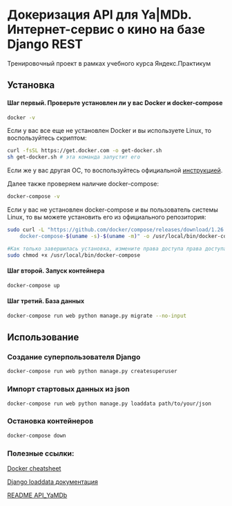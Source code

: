 # Докеризация API для Ya|MDb. Интернет-сервис о кино на базе Django REST

Тренировочный проект в рамках учебного курса Яндекс.Практикум


## Установка

#### Шаг первый. Проверьте установлен ли у вас Docker и docker-compose

```bash
docker -v
```
Если у вас все еще не установлен Docker и вы используете Linux, то воспользуйтесь скриптом:
```bash
curl -fsSL https://get.docker.com -o get-docker.sh
sh get-docker.sh # эта команда запустит его
```
Если же у вас другая ОС, то воспользуйтесь официальной [инструкцией](https://docs.docker.com/engine/install/).

Далее также проверяем наличие docker-compose:
```bash
docker-compose -v
```
Если у вас не установлен docker-compose и вы пользователь системы Linux, то вы можете установить его из официального репозитория:
```bash
sudo curl -L "https://github.com/docker/compose/releases/download/1.26.2/ \
    docker-compose-$(uname -s)-$(uname -m)" -o /usr/local/bin/docker-compose

#Как только завершилась установка, измените права доступа права доступа
sudo chmod +x /usr/local/bin/docker-compose
```

#### Шаг второй. Запуск контейнера
```bash
docker-compose up
```
#### Шаг третий. База данных
```bash
docker-compose run web python manage.py migrate --no-input
```
## Использование
### Создание суперпользователя Django
```bash
docker-compose run web python manage.py createsuperuser
```
### Импорт стартовых данных из json
```bash
docker-compose run web python manage.py loaddata path/to/your/json
```
### Остановка контейнеров
```bash
docker-compose down
```

### Полезные ссылки:
[Docker cheatsheet](http://dockerlabs.collabnix.com/docker/cheatsheet/) <br>

[Django loaddata документация](https://docs.djangoproject.com/en/3.0/ref/django-admin/#django-admin-dumpdata) <br>

[README API_YaMDb](https://github.com/Gregog/api_yamdb/blob/master/README.md) <br>
